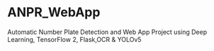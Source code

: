 # ANPR_WebApp
Automatic Number Plate Detection and Web App Project using Deep Learning, TensorFlow 2, Flask,OCR  &amp; YOLOv5
